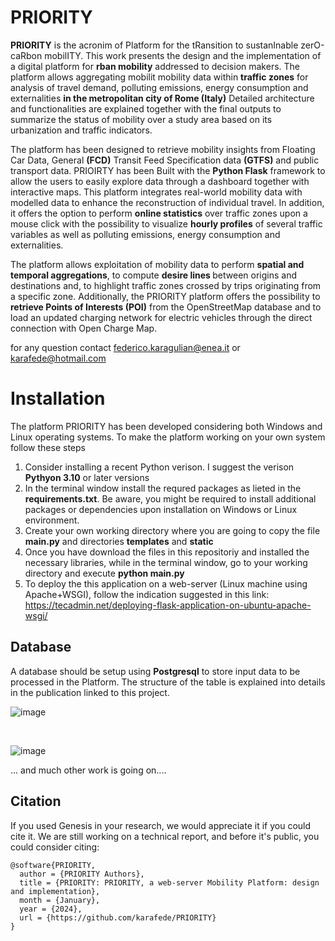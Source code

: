 # PRIORITY
**PRIORITY** is the acronim of Platform for the tRansition to sustanInable zerO-caRbon mobilITY. 
This work presents the design and the implementation of a digital platform for **rban mobility**  addressed to decision makers. The platform allows aggregating mobilit mobility data  within   **traffic zones**  for analysis of travel demand, polluting emissions, energy consumption and externalities  **in the metropolitan city of Rome (Italy)**
Detailed architecture and functionalities are explained together with the final outputs to summarize the status of mobility over a study area based on its urbanization and traffic indicators.

The platform has been designed to retrieve mobility insights from Floating Car Data, General **(FCD)** Transit Feed Specification data  **(GTFS)** and public transport data. 
PRIOIRTY has been Built with the  **Python Flask** framework to allow the users to easily explore data through a dashboard together with interactive maps. This platform integrates real-world mobility data with modelled data to enhance the reconstruction of individual travel. In addition, it offers the option to perform  **online statistics** over traffic zones upon a mouse click with the possibility to visualize  **hourly profiles** of several traffic variables as well as polluting emissions, energy consumption and externalities. 

The platform allows exploitation of mobility data to perform  **spatial and temporal aggregations**, to compute  <strong> desire lines  </strong> between origins and destinations and, to highlight traffic zones crossed by trips originating from a specific zone. Additionally, the PRIORITY platform offers the possibility to  **retrieve Points of Interests (POI)** from the OpenStreetMap database and to load an updated charging network for electric vehicles through the direct connection with Open Charge Map.

for any question contact federico.karagulian@enea.it or karafede@hotmail.com

# Installation
The platform PRIORITY has been developed considering both Windows and Linux operating systems. 
To make the platform working on your own system follow these steps

1. Consider installing a recent Python verison. I suggest the verison **Pythyon 3.10** or later versions
2. In the terminal window install the requred packages as lieted in the **requirements.txt**. Be aware, you might be required to install additional packages or dependencies upon installation on Windows or Linux environment.
3. Create your own working directory where you are going to copy the file **main.py** and directories **templates** and **static**
4. Once you have download the files in this repositoriy and installed the necessary libraries, while in the terminal window, go to your working directory and execute **python main.py**
5. To deploy the this application on a web-server (Linux machine using Apache+WSGI), follow the indication suggested in this link: https://tecadmin.net/deploying-flask-application-on-ubuntu-apache-wsgi/

## Database
A database should be setup using **Postgresql** to store input data to be processed in the Platform. The structure of the table is explained into details in the publication linked to this project.




![image](https://github.com/user-attachments/assets/7716d40d-8efa-41cd-a42e-a71f3c99d08b)

<br>

![image](https://github.com/user-attachments/assets/26cc8762-bb6e-42e1-bec0-c174c547aa04)


... and much other work is going on....

## Citation
If you used Genesis in your research, we would appreciate it if you could cite it. We are still working on a technical report, and before it's public, you could consider citing:
```
@software{PRIORITY,
  author = {PRIORITY Authors},
  title = {PRIORITY: PRIORITY, a web-server Mobility Platform: design and implementation},
  month = {January},
  year = {2024},
  url = {https://github.com/karafede/PRIORITY}
}
```

